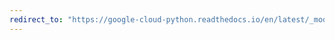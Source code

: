 ```yaml
---
redirect_to: "https://google-cloud-python.readthedocs.io/en/latest/_modules/google/cloud/storage/acl.html"
---
```

